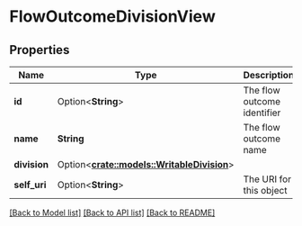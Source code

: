 # FlowOutcomeDivisionView

## Properties

Name | Type | Description | Notes
------------ | ------------- | ------------- | -------------
**id** | Option<**String**> | The flow outcome identifier | [optional]
**name** | **String** | The flow outcome name | 
**division** | Option<[**crate::models::WritableDivision**](WritableDivision.md)> |  | [optional]
**self_uri** | Option<**String**> | The URI for this object | [optional][readonly]

[[Back to Model list]](../README.md#documentation-for-models) [[Back to API list]](../README.md#documentation-for-api-endpoints) [[Back to README]](../README.md)


